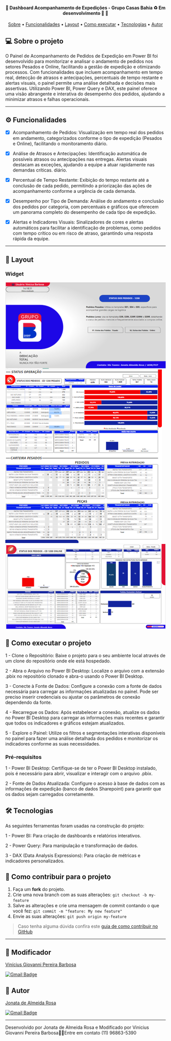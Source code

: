 <h4 align="center"> 
	🚧  Dashboard Acompanhamento de Expedições - Grupo Casas Bahia ♻️ Em desenvolvimento 🚀 🚧
</h4>

<p align="center">
 <a href="#-sobre-o-projeto">Sobre</a> •
 <a href="#-funcionalidades">Funcionalidades</a> •
 <a href="#-layout">Layout</a> • 
 <a href="#-como-executar-o-projeto">Como executar</a> • 
 <a href="#-tecnologias">Tecnologias</a> • 
 <a href="#-autor">Autor</a> 
</p>


## 💻 Sobre o projeto

O Painel de Acompanhamento de Pedidos de Expedição em Power BI foi desenvolvido para monitorizar e analisar o andamento de pedidos nos setores Pesados e Online, facilitando a gestão de expedição e otimizando processos. Com funcionalidades que incluem acompanhamento em tempo real, detecção de atrasos e antecipações, percentuais de tempo restante e alertas visuais, o painel permite uma análise detalhada e decisões mais assertivas. Utilizando Power BI, Power Query e DAX, este painel oferece uma visão abrangente e interativa do desempenho dos pedidos, ajudando a minimizar atrasos e falhas operacionais.

---

## ⚙️ Funcionalidades

- [x] Acompanhamento de Pedidos: Visualização em tempo real dos pedidos em andamento, categorizados conforme o tipo de expedição (Pesados e Online), facilitando o monitoramento diário.

- [x] Análise de Atrasos e Antecipações: Identificação automática de possíveis atrasos ou antecipações nas entregas. Alertas visuais destacam as exceções, ajudando a equipe a atuar rapidamente nas demandas críticas.
diário.

- [x] Percentual de Tempo Restante: Exibição do tempo restante até a conclusão de cada pedido, permitindo a priorização das ações de acompanhamento conforme a urgência de cada demanda.
    
- [x] Desempenho por Tipo de Demanda: Análise do andamento e conclusão dos pedidos por categoria, com percentuais e gráficos que oferecem um panorama completo do desempenho de cada tipo de expedição.
    
- [x] Alertas e Indicadores Visuais: Sinalizadores de cores e alertas automáticos para facilitar a identificação de problemas, como pedidos com tempo crítico ou em risco de atraso, garantindo uma resposta rápida da equipe.
---
## 🎨 Layout

### Widget
![Widget1](https://github.com/Vinicius-Giovanni/PB---Acompanhamento-de-Operacoes---CB/blob/main/capa.png)<br>
![Widget2](https://github.com/Vinicius-Giovanni/PB---Acompanhamento-de-Operacoes---CB/blob/main/Pedidos.png)<br>
![Widget3](https://github.com/Vinicius-Giovanni/PB---Acompanhamento-de-Operacoes---CB/blob/main/Leves.png)


## 🚀 Como executar o projeto

1 - Clone o Repositório: Baixe o projeto para o seu ambiente local através de um clone do repositório onde ele está hospedado.

2 - Abra o Arquivo no Power BI Desktop: Localize o arquivo com a extensão .pbix no repositório clonado e abra-o usando o Power BI Desktop.

3 - Conecte à Fonte de Dados: Configure a conexão com a fonte de dados necessária para carregar as informações atualizadas no painel. Pode ser preciso inserir credenciais ou ajustar os parâmetros de conexão dependendo da fonte.

4 - Recarregue os Dados: Após estabelecer a conexão, atualize os dados no Power BI Desktop para carregar as informações mais recentes e garantir que todos os indicadores e gráficos estejam atualizados.

5 - Explore o Painel: Utilize os filtros e segmentações interativas disponíveis no painel para fazer uma análise detalhada dos pedidos e monitorizar os indicadores conforme as suas necessidades.


### Pré-requisitos

1 - Power BI Desktop: Certifique-se de ter o Power BI Desktop instalado, pois é necessário para abrir, visualizar e interagir com o arquivo .pbix.

2 - Fonte de Dados Atualizada: Configure o acesso à base de dados com as informações de expedição (banco de dados Sharepoint) para garantir que os dados sejam carregados corretamente.

## 🛠 Tecnologias

As seguintes ferramentas foram usadas na construção do projeto:

1 - Power BI: Para criação de dashboards e relatórios interativos.

2 - Power Query: Para manipulação e transformação de dados.

3 - DAX (Data Analysis Expressions): Para criação de métricas e indicadores personalizados.

## 💪 Como contribuir para o projeto

1. Faça um **fork** do projeto.
2. Crie uma nova branch com as suas alterações: `git checkout -b my-feature`
3. Salve as alterações e crie uma mensagem de commit contando o que você fez: `git commit -m "feature: My new feature"`
4. Envie as suas alterações: `git push origin my-feature`
> Caso tenha alguma dúvida confira este [guia de como contribuir no GitHub](./CONTRIBUTING.md)

---

## 🦸 Modificador

<a href="[https://github.com/jonataalmeida](https://github.com/Vinicius-Giovanni)-">
Vinícius Giovanni Pereira Barbosa</a>
 <br />
 
[![Gmail Badge](https://img.shields.io/badge/-viniciusgiovanni2003@gmail.com-c14438?style=flat-square&logo=Gmail&logoColor=white&link=mailto:mthalvarez2005@gmail.com)](mailto:mthalvarez2005@gmail.com)


## 🦸 Autor

<a href="https://github.com/jonataalmeida">
Jonata de Almeida Rosa</a>
 <br />
 
[![Gmail Badge](https://img.shields.io/badge/-jonataalmeida565@gmail.com-c14438?style=flat-square&logo=Gmail&logoColor=white&link=mailto:mthalvarez2005@gmail.com)](mailto:mthalvarez2005@gmail.com)

---


Desenvolvido por Jonata de Almeida Rosa e Modificado por Vinicius Giovanni Pereira Barbosa👋🏽Entre em contato (11) 96863-5390
